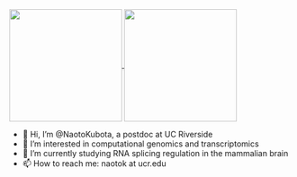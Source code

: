 <a href="https://github.com/anuraghazra/github-readme-stats">
  <img height=200 align="center" src="https://github-readme-stats.vercel.app/api?username=NaotoKubota&show_icons=true&rank_icon=github&bg_color=DEG,cadbe9,856fac&title_color=434d58" />
</a>
<a href="https://github.com/anuraghazra/convoychat">
  <img height=200 align="center" src="https://github-readme-stats.vercel.app/api/top-langs/?username=NaotoKubota&layout=donut&langs_count=8&card_width=320&title_color=434d58" />
</a>

<p></p>

- 👋 Hi, I’m @NaotoKubota, a postdoc at UC Riverside
- 👀 I’m interested in computational genomics and transcriptomics
- 🌱 I’m currently studying RNA splicing regulation in the mammalian brain
- 📫 How to reach me: naotok at ucr.edu

<!---
NaotoKubota/NaotoKubota is a ✨ special ✨ repository because its `README.md` (this file) appears on your GitHub profile.
You can click the Preview link to take a look at your changes.
--->
